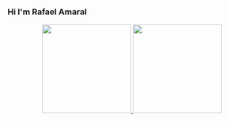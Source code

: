 ### Hi I'm Rafael Amaral

<div align="center">
  <a href="https://github.com/devamaral2">
  <img height="180em" src="https://github-readme-stats.vercel.app/api?username=devamaral2&show_icons=true&theme=dracula&include_all_commits=true&count_private=true"/>
  <img height="180em" src="https://github-readme-stats.vercel.app/api/top-langs/?username=devamaral2&layout=compact&langs_count=7&theme=dracula"/>
</div>
<!--
**devamaral2/devamaral2** is a ✨ _special_ ✨ repository because its `README.md` (this file) appears on your GitHub profile.

Here are some ideas to get you started:

- 🔭 I’m currently working on ...
- 🌱 I’m currently learning ...
- 👯 I’m looking to collaborate on ...
- 🤔 I’m looking for help with ...
- 💬 Ask me about ...
- 📫 How to reach me: ...
- 😄 Pronouns: ...
- ⚡ Fun fact: ...
-->
